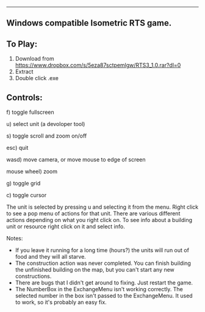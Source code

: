 -----------------------------------------
Windows compatible Isometric RTS game.
-----------------------------------------

To Play:
----------

1) Download from https://www.dropbox.com/s/5eza87sctpemlgw/RTS3_1.0.rar?dl=0
2) Extract
3) Double click .exe

Controls:
-----------

f) toggle fullscreen

u) select unit (a devoloper tool)

s) toggle scroll and zoom on/off

esc) quit

wasd) move camera, or move mouse to edge of screen

mouse wheel) zoom

g) toggle grid

c) toggle cursor

The unit is selected by pressing u and selecting it from the menu. Right click to see a pop menu of actions for that unit.
There are various different actions depending on what you right click on. To see info about a building unit or resource right click
on it and select info.

Notes:
* If you leave it running for a long time (hours?) the units will run out of food and they will all starve.
* The construction action was never completed. You can finish building the unfinished building on the map, but you can't start any new constructions.
* There are bugs that I didn't get around to fixing. Just restart the game.
* The NumberBox in the ExchangeMenu isn't working correctly. The selected number in the box isn't passed to the ExchangeMenu. It used to work, so it's probably an easy fix.
